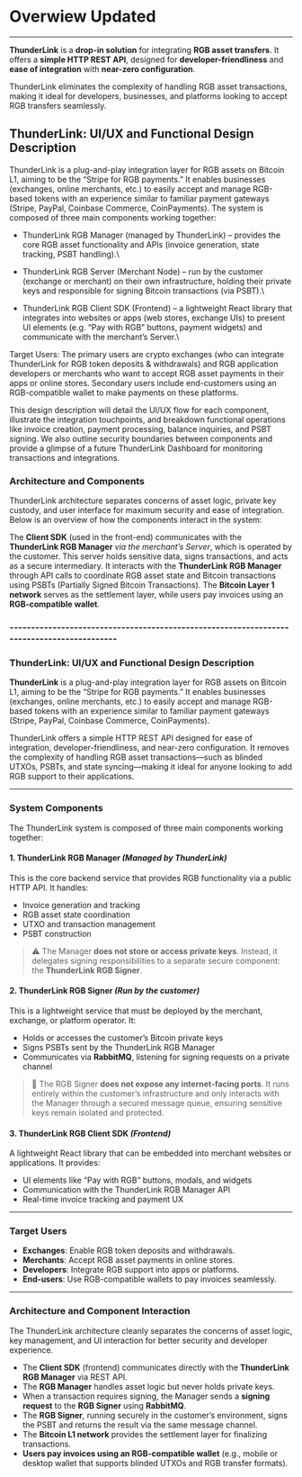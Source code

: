 # Overwiew Updated

***

**ThunderLink** is a **drop-in solution** for integrating **RGB asset transfers**. It offers a **simple HTTP REST API**, designed for **developer-friendliness** and **ease of integration** with **near-zero configuration**.

ThunderLink eliminates the complexity of handling RGB asset transactions, making it ideal for developers, businesses, and platforms looking to accept RGB transfers seamlessly.

## ThunderLink: UI/UX and Functional Design Description

ThunderLink is a plug-and-play integration layer for RGB assets on Bitcoin L1, aiming to be the “Stripe for RGB payments.” It enables businesses (exchanges, online merchants, etc.) to easily accept and manage RGB-based tokens with an experience similar to familiar payment gateways (Stripe, PayPal, Coinbase Commerce, CoinPayments). The system is composed of three main components working together:

* ThunderLink RGB Manager (managed by ThunderLink) – provides the core RGB asset functionality and APIs (invoice generation, state tracking, PSBT handling).\

* ThunderLink RGB Server (Merchant Node) – run by the customer (exchange or merchant) on their own infrastructure, holding their private keys and responsible for signing Bitcoin transactions (via PSBT).\

* ThunderLink RGB Client SDK (Frontend) – a lightweight React library that integrates into websites or apps (web stores, exchange UIs) to present UI elements (e.g. “Pay with RGB” buttons, payment widgets) and communicate with the merchant’s Server.\


Target Users: The primary users are crypto exchanges (who can integrate ThunderLink for RGB token deposits & withdrawals) and RGB application developers or merchants who want to accept RGB asset payments in their apps or online stores. Secondary users include end-customers using an RGB-compatible wallet to make payments on these platforms.

This design description will detail the UI/UX flow for each component, illustrate the integration touchpoints, and breakdown functional operations like invoice creation, payment processing, balance inquiries, and PSBT signing. We also outline security boundaries between components and provide a glimpse of a future ThunderLink Dashboard for monitoring transactions and integrations.



### Architecture and Components

ThunderLink architecture separates concerns of asset logic, private key custody, and user interface for maximum security and ease of integration. Below is an overview of how the components interact in the system:

The **Client SDK** (used in the front-end) communicates with the **ThunderLink RGB Manager** _via the merchant’s Server_, which is operated by the customer. This server holds sensitive data, signs transactions, and acts as a secure intermediary. It interacts with the **ThunderLink RGB Manager** through API calls to coordinate RGB asset state and Bitcoin transactions using PSBTs (Partially Signed Bitcoin Transactions). The **Bitcoin Layer 1 network** serves as the settlement layer, while users pay invoices using an **RGB-compatible wallet**.

###

### ------------------------------------------------------------------------------------------

### ThunderLink: UI/UX and Functional Design Description

**ThunderLink** is a plug-and-play integration layer for RGB assets on Bitcoin L1, aiming to be the “Stripe for RGB payments.” It enables businesses (exchanges, online merchants, etc.) to easily accept and manage RGB-based tokens with an experience similar to familiar payment gateways (Stripe, PayPal, Coinbase Commerce, CoinPayments).

ThunderLink offers a simple HTTP REST API designed for ease of integration, developer-friendliness, and near-zero configuration. It removes the complexity of handling RGB asset transactions—such as blinded UTXOs, PSBTs, and state syncing—making it ideal for anyone looking to add RGB support to their applications.

***

### System Components

The ThunderLink system is composed of three main components working together:

#### 1. **ThunderLink RGB Manager** _(Managed by ThunderLink)_

This is the core backend service that provides RGB functionality via a public HTTP API. It handles:

* Invoice generation and tracking
* RGB asset state coordination
* UTXO and transaction management
* PSBT construction

> ⚠️ The Manager **does not store or access private keys**. Instead, it delegates signing responsibilities to a separate secure component: the **ThunderLink RGB Signer**.

#### 2. **ThunderLink RGB Signer** _(Run by the customer)_

This is a lightweight service that must be deployed by the merchant, exchange, or platform operator. It:

* Holds or accesses the customer’s Bitcoin private keys
* Signs PSBTs sent by the ThunderLink RGB Manager
* Communicates via **RabbitMQ**, listening for signing requests on a private channel

> 🔐 The RGB Signer **does not expose any internet-facing ports**. It runs entirely within the customer’s infrastructure and only interacts with the Manager through a secured message queue, ensuring sensitive keys remain isolated and protected.

#### 3. **ThunderLink RGB Client SDK** _(Frontend)_

A lightweight React library that can be embedded into merchant websites or applications. It provides:

* UI elements like “Pay with RGB” buttons, modals, and widgets
* Communication with the ThunderLink RGB Manager API
* Real-time invoice tracking and payment UX

***

### Target Users

* **Exchanges**: Enable RGB token deposits and withdrawals.
* **Merchants**: Accept RGB asset payments in online stores.
* **Developers**: Integrate RGB support into apps or platforms.
* **End-users**: Use RGB-compatible wallets to pay invoices seamlessly.

***

### Architecture and Component Interaction

The ThunderLink architecture cleanly separates the concerns of asset logic, key management, and UI interaction for better security and developer experience.

* The **Client SDK** (frontend) communicates directly with the **ThunderLink RGB Manager** via REST API.
* The **RGB Manager** handles asset logic but never holds private keys.
* When a transaction requires signing, the Manager sends a **signing request** to the **RGB Signer** using **RabbitMQ**.
* The **RGB Signer**, running securely in the customer’s environment, signs the PSBT and returns the result via the same message channel.
* The **Bitcoin L1 network** provides the settlement layer for finalizing transactions.
* **Users pay invoices using an RGB-compatible wallet** (e.g., mobile or desktop wallet that supports blinded UTXOs and RGB transfer formats).
